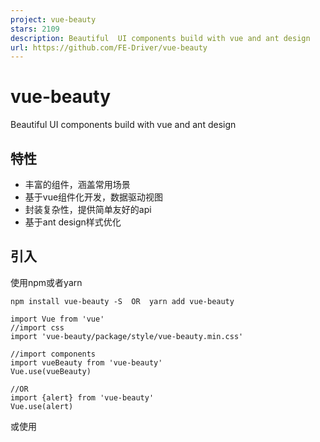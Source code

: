```yaml
---
project: vue-beauty
stars: 2109
description: Beautiful  UI components build with vue and ant design
url: https://github.com/FE-Driver/vue-beauty
---
```


vue-beauty
==========

Beautiful UI components build with vue and ant design

特性
--

-   丰富的组件，涵盖常用场景
-   基于vue组件化开发，数据驱动视图
-   封装复杂性，提供简单友好的api
-   基于ant design样式优化

引入
--

使用npm或者yarn

```
npm install vue-beauty -S  OR  yarn add vue-beauty

import Vue from 'vue'
//import css
import 'vue-beauty/package/style/vue-beauty.min.css'

//import components
import vueBeauty from 'vue-beauty'
Vue.use(vueBeauty)

//OR
import {alert} from 'vue-beauty'
Vue.use(alert)
```

或使用 <script> 全局引用

```
<link rel="stylesheet" href="vue-beauty.min.css"> 
<script type="text/javascript" src="vue-beauty.min.js"></script> 
```

更多说明，请查看我们的在线文档。

浏览器支持
-----

chrome、firefox、暂不支持IE(计划支持IE11+)。

Polyfill
--------

本组件库内置了一些es最新实例方法的垫片，请查看Polyfill。

更新日志
----

欢迎查看详细的更新日志。

参与贡献
----

我们欢迎任何形式的贡献，请阅读贡献指南了解详细的情况。

链接
--

-   Vue官网
-   Ant.Design官网

